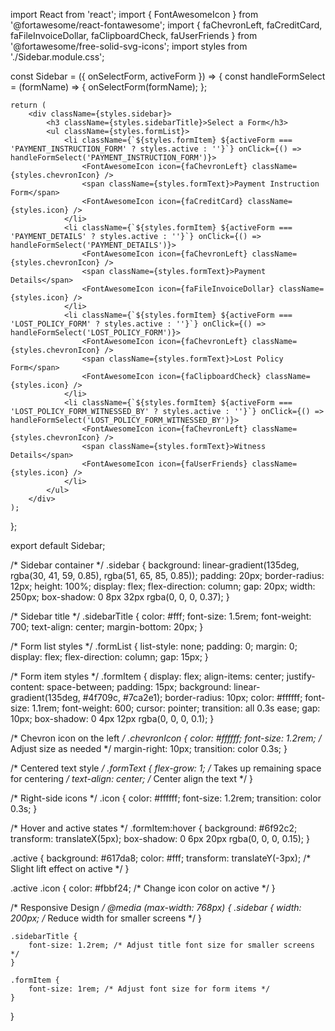import React from 'react';
import { FontAwesomeIcon } from '@fortawesome/react-fontawesome';
import { faChevronLeft, faCreditCard, faFileInvoiceDollar, faClipboardCheck, faUserFriends } from '@fortawesome/free-solid-svg-icons';
import styles from './Sidebar.module.css';

const Sidebar = ({ onSelectForm, activeForm }) => {
    const handleFormSelect = (formName) => {
        onSelectForm(formName);
    };

    return (
        <div className={styles.sidebar}>
            <h3 className={styles.sidebarTitle}>Select a Form</h3>
            <ul className={styles.formList}>
                <li className={`${styles.formItem} ${activeForm === 'PAYMENT_INSTRUCTION_FORM' ? styles.active : ''}`} onClick={() => handleFormSelect('PAYMENT_INSTRUCTION_FORM')}>
                    <FontAwesomeIcon icon={faChevronLeft} className={styles.chevronIcon} />
                    <span className={styles.formText}>Payment Instruction Form</span>
                    <FontAwesomeIcon icon={faCreditCard} className={styles.icon} />
                </li>
                <li className={`${styles.formItem} ${activeForm === 'PAYMENT_DETAILS' ? styles.active : ''}`} onClick={() => handleFormSelect('PAYMENT_DETAILS')}>
                    <FontAwesomeIcon icon={faChevronLeft} className={styles.chevronIcon} />
                    <span className={styles.formText}>Payment Details</span>
                    <FontAwesomeIcon icon={faFileInvoiceDollar} className={styles.icon} />
                </li>
                <li className={`${styles.formItem} ${activeForm === 'LOST_POLICY_FORM' ? styles.active : ''}`} onClick={() => handleFormSelect('LOST_POLICY_FORM')}>
                    <FontAwesomeIcon icon={faChevronLeft} className={styles.chevronIcon} />
                    <span className={styles.formText}>Lost Policy Form</span>
                    <FontAwesomeIcon icon={faClipboardCheck} className={styles.icon} />
                </li>
                <li className={`${styles.formItem} ${activeForm === 'LOST_POLICY_FORM_WITNESSED_BY' ? styles.active : ''}`} onClick={() => handleFormSelect('LOST_POLICY_FORM_WITNESSED_BY')}>
                    <FontAwesomeIcon icon={faChevronLeft} className={styles.chevronIcon} />
                    <span className={styles.formText}>Witness Details</span>
                    <FontAwesomeIcon icon={faUserFriends} className={styles.icon} />
                </li>
            </ul>
        </div>
    );
};

export default Sidebar;



/* Sidebar container */
.sidebar {
    background: linear-gradient(135deg, rgba(30, 41, 59, 0.85), rgba(51, 65, 85, 0.85));
    padding: 20px;
    border-radius: 12px;
    height: 100%;
    display: flex;
    flex-direction: column;
    gap: 20px;
    width: 250px;
    box-shadow: 0 8px 32px rgba(0, 0, 0, 0.37);
}

/* Sidebar title */
.sidebarTitle {
    color: #fff;
    font-size: 1.5rem;
    font-weight: 700;
    text-align: center;
    margin-bottom: 20px;
}

/* Form list styles */
.formList {
    list-style: none;
    padding: 0;
    margin: 0;
    display: flex;
    flex-direction: column;
    gap: 15px;
}

/* Form item styles */
.formItem {
    display: flex;
    align-items: center;
    justify-content: space-between;
    padding: 15px;
    background: linear-gradient(135deg, #4f709c, #7ca2e1);
    border-radius: 10px;
    color: #ffffff;
    font-size: 1.1rem;
    font-weight: 600;
    cursor: pointer;
    transition: all 0.3s ease;
    gap: 10px;
    box-shadow: 0 4px 12px rgba(0, 0, 0, 0.1);
}

/* Chevron icon on the left */
.chevronIcon {
    color: #ffffff;
    font-size: 1.2rem; /* Adjust size as needed */
    margin-right: 10px;
    transition: color 0.3s;
}

/* Centered text style */
.formText {
    flex-grow: 1; /* Takes up remaining space for centering */
    text-align: center; /* Center align the text */
}

/* Right-side icons */
.icon {
    color: #ffffff;
    font-size: 1.2rem;
    transition: color 0.3s;
}

/* Hover and active states */
.formItem:hover {
    background: #6f92c2;
    transform: translateX(5px);
    box-shadow: 0 6px 20px rgba(0, 0, 0, 0.15);
}

.active {
    background: #617da8;
    color: #fff;
    transform: translateY(-3px); /* Slight lift effect on active */
}

.active .icon {
    color: #fbbf24; /* Change icon color on active */
}

/* Responsive Design */
@media (max-width: 768px) {
    .sidebar {
        width: 200px; /* Reduce width for smaller screens */
    }

    .sidebarTitle {
        font-size: 1.2rem; /* Adjust title font size for smaller screens */
    }

    .formItem {
        font-size: 1rem; /* Adjust font size for form items */
    }
}

